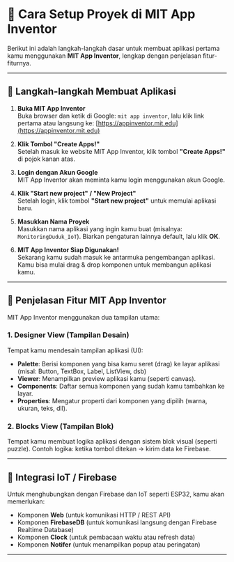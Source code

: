 # 📱 Cara Setup Proyek di MIT App Inventor

Berikut ini adalah langkah-langkah dasar untuk membuat aplikasi pertama kamu menggunakan **MIT App Inventor**, lengkap dengan penjelasan fitur-fiturnya.

---

## 🔧 Langkah-langkah Membuat Aplikasi

1. **Buka MIT App Inventor**  
   Buka browser dan ketik di Google: `mit app inventor`, lalu klik link pertama atau langsung ke: [https://appinventor.mit.edu](https://appinventor.mit.edu)

2. **Klik Tombol "Create Apps!"**  
   Setelah masuk ke website MIT App Inventor, klik tombol **"Create Apps!"** di pojok kanan atas.

3. **Login dengan Akun Google**  
   MIT App Inventor akan meminta kamu login menggunakan akun Google.

4. **Klik "Start new project" / "New Project"**  
   Setelah login, klik tombol **"Start new project"** untuk memulai aplikasi baru.

5. **Masukkan Nama Proyek**  
   Masukkan nama aplikasi yang ingin kamu buat (misalnya: `MonitoringDuduk_IoT`). Biarkan pengaturan lainnya default, lalu klik **OK**.

6. **MIT App Inventor Siap Digunakan!**  
   Sekarang kamu sudah masuk ke antarmuka pengembangan aplikasi. Kamu bisa mulai drag & drop komponen untuk membangun aplikasi kamu.

---

## 🧩 Penjelasan Fitur MIT App Inventor

MIT App Inventor menggunakan dua tampilan utama:

### 1. **Designer View (Tampilan Desain)**  
Tempat kamu mendesain tampilan aplikasi (UI):

- **Palette**: Berisi komponen yang bisa kamu seret (drag) ke layar aplikasi (misal: Button, TextBox, Label, ListView, dsb)
- **Viewer**: Menampilkan preview aplikasi kamu (seperti canvas).
- **Components**: Daftar semua komponen yang sudah kamu tambahkan ke layar.
- **Properties**: Mengatur properti dari komponen yang dipilih (warna, ukuran, teks, dll).

### 2. **Blocks View (Tampilan Blok)**  
Tempat kamu membuat logika aplikasi dengan sistem blok visual (seperti puzzle). Contoh logika: ketika tombol ditekan → kirim data ke Firebase.

---

## 🔌 Integrasi IoT / Firebase

Untuk menghubungkan dengan Firebase dan IoT seperti ESP32, kamu akan memerlukan:
- Komponen **Web** (untuk komunikasi HTTP / REST API)
- Komponen **FirebaseDB** (untuk komunikasi langsung dengan Firebase Realtime Database)
- Komponen **Clock** (untuk pembacaan waktu atau refresh data)
- Komponen **Notifer** (untuk menampilkan popup atau peringatan)

---
